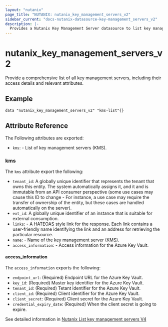 ```yaml
---
layout: "nutanix"
page_title: "NUTANIX: nutanix_key_management_servers_v2"
sidebar_current: "docs-nutanix-datasource-key-management_servers_v2"
description: |-
  Provides a Nutanix Key Management Server datasource to list key management servers
---
```


# nutanix_key_management_servers_v2

Provide a comprehensive list of all key management servers, including their access details and relevant attributes.


## Example

```hcl
data "nutanix_key_management_servers_v2" "kms-list"{}
```


## Attribute Reference

The Following attributes are exported:

- `kms`: - List of key management servers (KMS).


### kms
The `kms` attribute export the following:

- `tenant_id`: A globally unique identifier that represents the tenant that owns this entity. The system automatically assigns it, and it and is immutable from an API consumer perspective (some use cases may cause this ID to change - For instance, a use case may require the transfer of ownership of the entity, but these cases are handled automatically on the server).
- `ext_id`: A globally unique identifier of an instance that is suitable for external consumption.
- `links`: - A HATEOAS style link for the response. Each link contains a user-friendly name identifying the link and an address for retrieving the particular resource.
- `name`: - Name of the key management server (KMS).
- `access_information`: - Access information for the Azure Key Vault.

#### access_information

The `access_information` exports the following:

- `endpoint_url`: (Required) Endpoint URL for the Azure Key Vault.
- `key_id`: (Required) Master key identifier for the Azure Key Vault.
- `tenant_id`: (Required) Tetant identifier for the Azure Key Vault.
- `client_id`: (Required) Client identifier for the Azure Key Vault.
- `client_secret`: (Required) Client secret for the Azure Key Vault.
- `credential_expiry_date`: (Required) When the client secret is going to expire.

See detailed information in [Nutanix List key management servers V4](https://developers.nutanix.com/api-reference?namespace=security&version=v4.0#tag/KeyManagementServers/operation/listKeyManagementServers)
